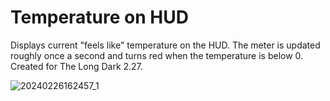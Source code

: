 # Temperature on HUD

Displays current "feels like" temperature on the HUD.  The meter is updated roughly once a second and turns red when the temperature is below 0.
Created for The Long Dark 2.27.

![20240226162457_1](https://github.com/c6-dev/TLD-TempOnHUD/assets/31777460/eedcc2dd-5058-464b-825a-70bfca97e3a2)
